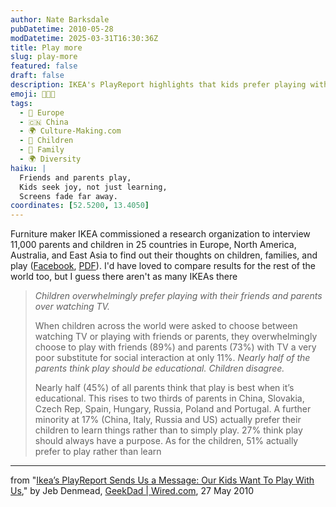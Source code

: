 ```yaml
---
author: Nate Barksdale
pubDatetime: 2010-05-28
modDatetime: 2025-03-31T16:30:36Z
title: Play more
slug: play-more
featured: false
draft: false
description: IKEA's PlayReport highlights that kids prefer playing with family and friends over screen time, while parents have a different viewpoint on the purpose of play.
emoji: 👧🏽🎉
tags:
  - 🍷 Europe
  - 🇨🇳 China
  - 🌍 Culture-Making.com
  - 👶 Children
  - 🌳 Family
  - 🌍 Diversity
haiku: |
  Friends and parents play,  
  Kids seek joy, not just learning,  
  Screens fade far away.
coordinates: [52.5200, 13.4050]
---
```


Furniture maker IKEA commissioned a research organization to interview 11,000 parents and children in 25 countries in Europe, North America, Australia, and East Asia to find out their thoughts on children, families, and play ([Facebook](http://www.facebook.com/pages/Make-the-world-play-more-Playreport-USA/124553714222962?v=app_112957172077213), [PDF](https://www.google.com/search?q=%22PDF%22%20playreport.org)). I'd have loved to compare results for the rest of the world too, but I guess there aren't as many IKEAs there

> _Children overwhelmingly prefer playing with their friends and parents over watching TV._
>
> When children across the world were asked to choose between watching TV or playing with friends or parents, they overwhelmingly choose to play with friends (89%) and parents (73%) with TV a very poor substitute for social interaction at only 11%. _Nearly half of the parents think play should be educational. Children disagree._
>
> Nearly half (45%) of all parents think that play is best when it’s educational. This rises to two thirds of parents in China, Slovakia, Czech Rep, Spain, Hungary, Russia, Poland and Portugal. A further minority at 17% (China, Italy, Russia and US) actually prefer their children to learn things rather than to simply play. 27% think play should always have a purpose. As for the children, 51% actually prefer to play rather than learn

---

from "[Ikea’s PlayReport Sends Us a Message: Our Kids Want To Play With Us](http://web.archive.org/web/20120723163729/http://www.wired.com:80/geekdad/2010/05/ikeas-playreport-sends-us-a-message-our-kids-want-to-play-with-us)," by Jeb Denmead, [GeekDad | Wired.com](http://web.archive.org/web/20120723163729/http://www.wired.com:80/geekdad/2010/05/ikeas-playreport-sends-us-a-message-our-kids-want-to-play-with-us), 27 May 2010
